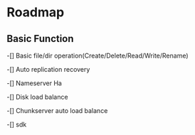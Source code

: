 # Roadmap

## Basic Function

-[] Basic file/dir operation(Create/Delete/Read/Write/Rename)

-[] Auto replication recovery

-[] Nameserver Ha

-[] Disk load balance

-[] Chunkserver auto load balance

-[] sdk



